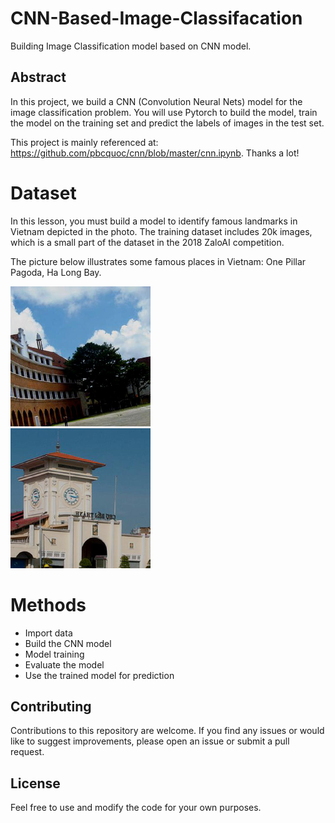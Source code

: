 # CNN-Based-Image-Classifacation

 Building Image Classification model based on CNN model.

## Abstract

In this project, we build a CNN (Convolution Neural Nets) model for the image classification problem. You will use Pytorch to build the model, train the model on the training set and predict the labels of images in the test set.

This project is mainly referenced at: https://github.com/pbcquoc/cnn/blob/master/cnn.ipynb. Thanks a lot!

# Dataset
In this lesson, you must build a model to identify famous landmarks in Vietnam depicted in the photo. The training dataset includes 20k images, which is a small part of the dataset in the 2018 ZaloAI competition.

The picture below illustrates some famous places in Vietnam: One Pillar Pagoda, Ha Long Bay.

<div class="img-div" markdown="0">
    <img src="/assets/caodangsupham.png" />
</div>

<div class="img-div" markdown="0">
    <img src="/assets/chobenthanh.png" />
</div>

# Methods 
* Import data 
* Build the CNN model
* Model training
* Evaluate the model
* Use the trained model for prediction

## Contributing

Contributions to this repository are welcome. If you find any issues or would like to suggest improvements, please open an issue or submit a pull request.

## License
Feel free to use and modify the code for your own purposes.